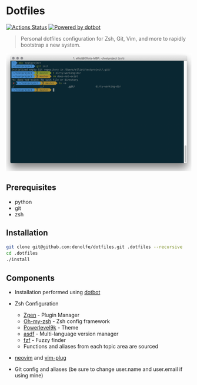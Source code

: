 # Dotfiles

[![Actions Status](https://github.com/denolfe/dotfiles/workflows/Dotfiles%20Install/badge.svg)](https://github.com/denolfe/dotfiles/actions)
[![Powered by dotbot][dbshield]][dblink]

[dblink]: https://github.com/anishathalye/dotbot
[dbshield]: https://img.shields.io/badge/powered%20by-dotbot-blue?style=flat

> Personal dotfiles configuration for Zsh, Git, Vim, and more to rapidly bootstrap a new system.

![Image](preview.png)

## Prerequisites

- python
- git
- zsh

## Installation

```sh
git clone git@github.com:denolfe/dotfiles.git .dotfiles --recursive
cd .dotfiles
./install
```

## Components

- Installation performed using [dotbot](https://github.com/anishathalye/dotbot)

- Zsh Configuration
  - [Zgen](https://github.com/tarjoilija/zgen) - Plugin Manager
  - [Oh-my-zsh](https://github.com/robbyrussell/oh-my-zsh) - Zsh config framework
  - [Powerlevel9k](https://github.com/Powerlevel9k/powerlevel9k) - Theme
  - [asdf](https://github.com/asdf-vm/asdf) - Multi-language version manager
  - [fzf](https://github.com/junegunn/fzf) - Fuzzy finder
  - Functions and aliases from each topic area are sourced
- [neovim](https://github.com/neovim/neovim) and [vim-plug](https://github.com/junegunn/vim-plug)
- Git config and aliases (be sure to change user.name and user.email if using mine)
